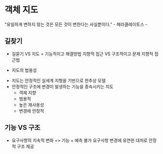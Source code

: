 # 객체 지도

"유일하게 변하지 않는 것은 모든 것이 변한다는 사실뿐이다." - 헤라클레이토스 -

## 길찾기

- 길묻기 VS 지도
  = 기능적이고 해결방법 지향적 접근 VS 구조적이고 문제 지향적 접근법

* 지도의 범용성

- 지도는 안정적인 실세계 지형을 기반으로 한추상 모델
- 안정적인 구조에 변경이 발생하는 기능을 종속시키는 지도
  - 객체 지향
  * 범용적
  * 높은 재사용성
  * 변경에 안정적

## 기능 VS 구조

- 요구사항의 지속적 변화
  => 기능 + 예측 불가 요구사항 변경에 유연한 대처로 안정적 구조 제공
